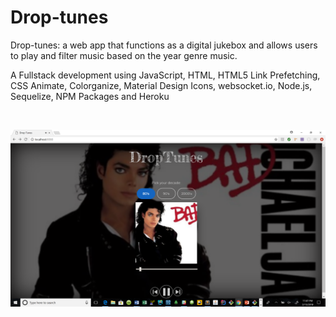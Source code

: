# Drop-tunes

Drop-tunes: a web app that functions as a digital jukebox and allows users to play and filter music based on the year genre music. 

A Fullstack development using JavaScript, HTML, HTML5 Link Prefetching, CSS Animate, Colorganize, Material Design Icons, websocket.io, Node.js, Sequelize, NPM Packages and Heroku

<br>

![alt Drop-tunes](https://github.com/kokimussa/Drop-tunes/blob/master/Drop-tunes.png)


